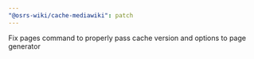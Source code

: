 ```yaml
---
"@osrs-wiki/cache-mediawiki": patch
---
```


Fix pages command to properly pass cache version and options to page generator
